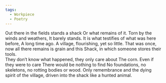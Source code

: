 ```yaml
---
tags:
  - Workpiece
  - Poetry
---
```

Out there in the fields stands a shack
Or what remains of it.
Torn by the winds and weathers, 
It barely stands. 
It is what testifies of what was here before,
A long time ago. 
A village, flourishing, yet so little. 
That was once, now all there remains is grain and this
Shack, in which someone stores their tools.  
They don’t know what happened, they only care about
The corn. 
Even if they were to care
There would be nothing to find
No foundations, no skeletons, no rotting bodies or wood. 
Only remembrance and the dying spirit of the village, 
driven into the shack like 
a hunted animal. 
